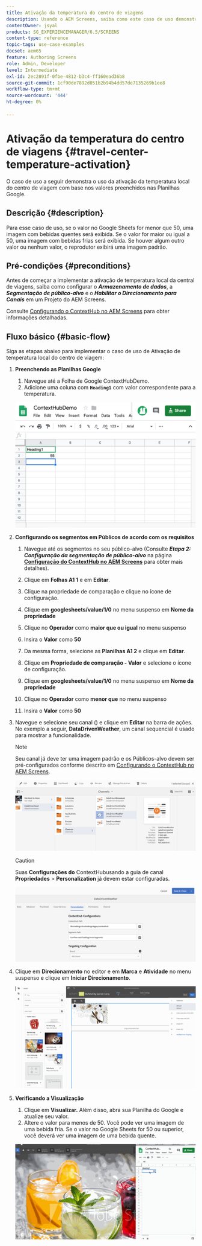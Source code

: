 ```yaml
---
title: Ativação da temperatura do centro de viagens
description: Usando o AEM Screens, saiba como este caso de uso demonstra o uso da ativação da temperatura local do centro de viagem com base nos valores preenchidos nas Planilhas Google.
contentOwner: jsyal
products: SG_EXPERIENCEMANAGER/6.5/SCREENS
content-type: reference
topic-tags: use-case-examples
docset: aem65
feature: Authoring Screens
role: Admin, Developer
level: Intermediate
exl-id: 2ec2891f-0fbe-4812-b3c4-ff160ead36b8
source-git-commit: 1cf90de7892d051b2b94b4dd57de7135269b1ee8
workflow-type: tm+mt
source-wordcount: '444'
ht-degree: 0%

---
```


# Ativação da temperatura do centro de viagens {#travel-center-temperature-activation}

O caso de uso a seguir demonstra o uso da ativação da temperatura local do centro de viagem com base nos valores preenchidos nas Planilhas Google.

## Descrição {#description}

Para esse caso de uso, se o valor no Google Sheets for menor que 50, uma imagem com bebidas quentes será exibida. Se o valor for maior ou igual a 50, uma imagem com bebidas frias será exibida. Se houver algum outro valor ou nenhum valor, o reprodutor exibirá uma imagem padrão.

## Pré-condições {#preconditions}

Antes de começar a implementar a ativação de temperatura local da central de viagens, saiba como configurar o ***Armazenamento de dados***, a ***Segmentação de público-alvo*** e o ***Habilitar o Direcionamento para Canais*** em um Projeto do AEM Screens.

Consulte [Configurando o ContextHub no AEM Screens](configuring-context-hub.md) para obter informações detalhadas.

## Fluxo básico {#basic-flow}

Siga as etapas abaixo para implementar o caso de uso de Ativação de temperatura local do centro de viagem:

1. **Preenchendo as Planilhas Google**

   1. Navegue até a Folha de Google ContextHubDemo.
   1. Adicione uma coluna com **`Heading1`** com valor correspondente para a temperatura.

   ![screen_shot_2019-05-08at112911am](assets/screen_shot_2019-05-08at112911am.png)

1. **Configurando os segmentos em Públicos de acordo com os requisitos**

   1. Navegue até os segmentos no seu público-alvo (Consulte ***Etapa 2: Configuração da segmentação de público-alvo*** na página **[Configuração do ContextHub no AEM Screens](configuring-context-hub.md)** para obter mais detalhes).

   1. Clique em **Folhas A1 1** e em **Editar**.

   1. Clique na propriedade de comparação e clique no ícone de configuração.
   1. Clique em **googlesheets/value/1/0** no menu suspenso em **Nome da propriedade**

   1. Clique no **Operador** como **maior que ou igual** no menu suspenso

   1. Insira o **Valor** como **50**

   1. Da mesma forma, selecione as **Planilhas A1 2** e clique em **Editar**.

   1. Clique em **Propriedade de comparação - Valor** e selecione o ícone de configuração.
   1. Clique em **googlesheets/value/1/0** no menu suspenso em **Nome da propriedade**

   1. Clique no **Operador** como **menor que** no menu suspenso

   1. Insira o **Valor** como **50**

1. Navegue e selecione seu canal () e clique em **Editar** na barra de ações. No exemplo a seguir, **DataDrivenWeather**, um canal sequencial é usado para mostrar a funcionalidade.

   >[!NOTE]
   >
   >Seu canal já deve ter uma imagem padrão e os Públicos-alvo devem ser pré-configurados conforme descrito em [Configurando o ContextHub no AEM Screens](configuring-context-hub.md).

   ![screen_shot_2019-05-08at113022am](assets/screen_shot_2019-05-08at113022am.png)

   >[!CAUTION]
   >
   >Suas **Configurações do** ContextHub **&#x200B;**&#x200B;usando a guia de canal **Propriedades** > **Personalization** já devem estar configuradas.

   ![screen_shot_2019-05-08at114106am](assets/screen_shot_2019-05-08at114106am.png)

1. Clique em **Direcionamento** no editor e em **Marca** e **Atividade** no menu suspenso e clique em **Iniciar Direcionamento**.

   ![nova_atividade3](assets/new_activity3.gif)

1. **Verificando a Visualização**

   1. Clique em **Visualizar.** Além disso, abra sua Planilha do Google e atualize seu valor.
   1. Altere o valor para menos de 50. Você pode ver uma imagem de uma bebida fria. Se o valor no Google Sheets for 50 ou superior, você deverá ver uma imagem de uma bebida quente.

   ![resultado3](assets/result3.gif)
